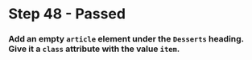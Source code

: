 # Step 48 - Passed

### Add an empty `article` element under the `Desserts` heading. Give it a `class` attribute with the value `item`.
